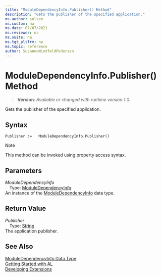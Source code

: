 ```yaml
---
title: "ModuleDependencyInfo.Publisher() Method"
description: "Gets the publisher of the specified application."
ms.author: solsen
ms.custom: na
ms.date: 07/07/2021
ms.reviewer: na
ms.suite: na
ms.tgt_pltfrm: na
ms.topic: reference
author: SusanneWindfeldPedersen
---
```

[//]: # (START>DO_NOT_EDIT)
[//]: # (IMPORTANT:Do not edit any of the content between here and the END>DO_NOT_EDIT.)
[//]: # (Any modifications should be made in the .xml files in the ModernDev repo.)
# ModuleDependencyInfo.Publisher() Method
> **Version**: _Available or changed with runtime version 1.0._

Gets the publisher of the specified application.


## Syntax
```AL
Publisher :=   ModuleDependencyInfo.Publisher()
```
> [!NOTE]
> This method can be invoked using property access syntax.

## Parameters
*ModuleDependencyInfo*  
&emsp;Type: [ModuleDependencyInfo](moduledependencyinfo-data-type.md)  
An instance of the [ModuleDependencyInfo](moduledependencyinfo-data-type.md) data type.  

## Return Value
*Publisher*  
&emsp;Type: [String](../string/string-data-type.md)  
The application publisher.


[//]: # (IMPORTANT: END>DO_NOT_EDIT)
## See Also
[ModuleDependencyInfo Data Type](moduledependencyinfo-data-type.md)  
[Getting Started with AL](../../devenv-get-started.md)  
[Developing Extensions](../../devenv-dev-overview.md)